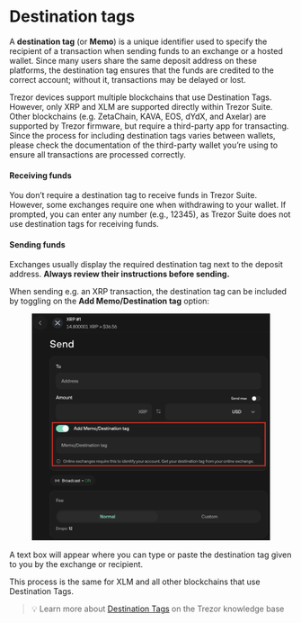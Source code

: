 # Destination tags

A **destination tag** (or **Memo**) is a unique identifier used to specify the recipient of a transaction when sending funds to an exchange or a hosted wallet. Since many users share the same deposit address on these platforms, the destination tag ensures that the funds are credited to the correct account; without it, transactions may be delayed or lost.

Trezor devices support multiple blockchains that use Destination Tags. However, only XRP and XLM are supported directly within Trezor Suite. Other blockchains (e.g.  ZetaChain, KAVA, EOS, dYdX, and Axelar) are supported by Trezor firmware, but require a third-party app for transacting. Since the process for including destination tags varies between wallets, please check the documentation of the third-party wallet you’re using to ensure all transactions are processed correctly.

#### Receiving funds

You don’t require a destination tag to receive funds in Trezor Suite. However, some exchanges require one when withdrawing to your wallet. If prompted, you can enter any number (e.g., 12345), as Trezor Suite does not use destination tags for receiving funds.

#### Sending funds

Exchanges usually display the required destination tag next to the deposit address. **Always review their instructions before sending.**

When sending e.g. an XRP transaction, the destination tag can be included by toggling on the **Add Memo/Destination tag** option:&#x20;

<figure><img src="../../../.gitbook/assets/Destination_Tags2-HL.png" alt=""><figcaption></figcaption></figure>

A text box will appear where you can type or paste the destination tag given to you by the exchange or recipient.

This process is the same for XLM and all other blockchains that use Destination Tags.

> 💡 Learn more about [Destination Tags](https://trezor.io/learn/supported-assets/xrp-xlm/destination-tags) on the Trezor knowledge base
